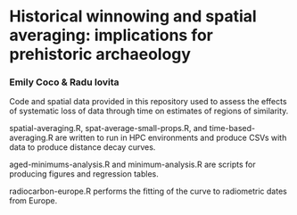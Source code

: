 # Historical winnowing and spatial averaging: implications for prehistoric archaeology
### Emily Coco & Radu Iovita

Code and spatial data provided in this repository used to assess the effects of systematic loss of data through time on estimates of regions of similarity. 

spatial-averaging.R, spat-average-small-props.R, and time-based-averaging.R are written to run in HPC environments and produce CSVs with data to produce distance decay curves. 

aged-minimums-analysis.R and minimum-analysis.R are scripts for producing figures and regression tables.

radiocarbon-europe.R performs the fitting of the curve to radiometric dates from Europe.